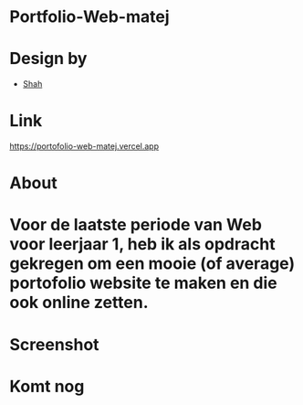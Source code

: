 # Portfolio-Web-matej

# Design by

- [Shah](https://www.figma.com/community/file/1116316830579955404)

# Link

  https://portofolio-web-matej.vercel.app

# About

# Voor de laatste periode van Web voor leerjaar 1, heb ik als opdracht gekregen om een mooie (of average) portofolio website te maken en die ook online zetten.

# Screenshot

# Komt nog
